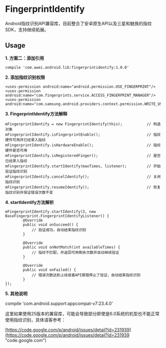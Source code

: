 # FingerprintIdentify

Android指纹识别API兼容库，目前整合了安卓原生API以及三星和魅族的指纹SDK，支持继续拓展。

Usage
-----
**1. 方案二：添加引用**

    compile 'com.awei.android.lib:fingerprintidentify:1.0.0'

**2. 添加指纹识别权限**

    <uses-permission android:name="android.permission.USE_FINGERPRINT"/>
    <uses-permission android:name="com.fingerprints.service.ACCESS_FINGERPRINT_MANAGER"/>
    <uses-permission android:name="com.samsung.android.providers.context.permission.WRITE_USE_APP_FEATURE_SURVEY"/>

**3. FingerprintIdentify方法解释**

    mFingerprintIdentify = new FingerprintIdentify(this);			// 构造对象
	mFingerprintIdentify.isFingerprintEnable();						// 指纹硬件可用并已经录入指纹
	mFingerprintIdentify.isHardwareEnable();						// 指纹硬件是否可用
	mFingerprintIdentify.isRegisteredFinger();						// 是否已经录入指纹
	mFingerprintIdentify.startIdentify(maxTimes, listener);			// 开始验证指纹识别
	mFingerprintIdentify.cancelIdentify();							// 关闭指纹识别
	mFingerprintIdentify.resumeIdentify();							// 恢复指纹识别并保证错误次数不变

**4. startIdentify方法解析**

    mFingerprintIdentify.startIdentify(3, new BaseFingerprint.FingerprintIdentifyListener() {
            @Override
            public void onSucceed() {
                // 验证成功，自动结束指纹识别
            }

            @Override
            public void onNotMatch(int availableTimes) {
                // 指纹不匹配，并返回可用剩余次数并自动继续验证
            }

            @Override
            public void onFailed() {
                // 错误次数达到上线或者API报错停止了验证，自动结束指纹识别
            }
    });

**5. 其他说明**

compile 'com.android.support:appcompat-v7:23.4.0'

这里如果使用25版本的兼容库，可能会导致部分即使是6.0系统的机型也不能正常使用指纹识别，具体请客参考：

[https://code.google.com/p/android/issues/detail?id=231939](https://code.google.com/p/android/issues/detail?id=231939 "code.google.com")